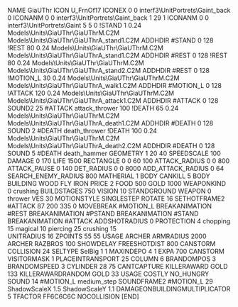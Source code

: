 NAME GiaUThr
ICON U_FrnOf17
ICONEX 0 0 interf3\UnitPortrets\Gaint_back 0
ICONANM 0 0 interf3\UnitPortrets\Gaint_back 1 29 1
ICONANM 0 0 interf3\UnitPortrets\Gaint 5 5 0
!STAND          1 0.24 Models\Units\GiaUThr\GiaUThrM.C2M Models\Units\GiaUThr\GiaUThrA_stand1.C2M
ADDHDIR #STAND 0 128
!REST          80 0.24 Models\Units\GiaUThr\GiaUThrM.C2M Models\Units\GiaUThr\GiaUThrA_stand1.C2M
ADDHDIR #REST 0 128
!REST          80 0.24 Models\Units\GiaUThr\GiaUThrM.C2M Models\Units\GiaUThr\GiaUThrA_stand2.C2M
ADDHDIR #REST 0 128
!MOTION_L      30 0.24 Models\Units\GiaUThr\GiaUThrM.C2M Models\Units\GiaUThr\GiaUThrA_walk1.C2M
ADDHDIR #MOTION_L 0 128                                  
!ATTACK       120 0.24 Models\Units\GiaUThr\GiaUThrM.C2M Models\Units\GiaUThr\GiaUThrA_attack1.C2M
ADDHDIR #ATTACK 0 128
SOUND2 25 #ATTACK attack_thrower 100
!DEATH         65 0.24 Models\Units\GiaUThr\GiaUThrM.C2M Models\Units\GiaUThr\GiaUThrA_death1.C2M
ADDHDIR #DEATH 0 128
SOUND 2 #DEATH death_thrower
!DEATH         100 0.24 Models\Units\GiaUThr\GiaUThrM.C2M Models\Units\GiaUThr\GiaUThrA_death2.C2M
ADDHDIR #DEATH 0 128
SOUND 5 #DEATH death_hammer
GEOMETRY 1 20 40
SPEEDSCALE 100
DAMAGE   0 170
LIFE     1500
RECTANGLE 0 0 60 100
ATTACK_RADIUS 0 0 800
ATTACK_PAUSE 0 140
DET_RADIUS 0 0 8000
ADD_ATTACK_RADIUS 0 64
SEARCH_ENEMY_RADIUS 800
MATHERIAL 1 BODY
CANKILL 5 BODY BUILDING WOOD FLY IRON
PRICE 2 FOOD 500 GOLD 1000 
WEAPONKIND 0 crushing
BUILDSTAGES 750
VISION 10
STANDGROUND
WEAPON 0 thrower
VES 30
MOTIONSTYLE SINGLESTEP
ROTATE 16
SETHOTFRAME2 #ATTACK	 87 200 335 0
MOVEBREAK #MOTION_L
BREAKANIMATION #REST
BREAKANIMATION #PSTAND
BREAKANIMATION #STAND
BREAKANIMATION #ATTACK
ADDSHOTRADIUS 0
PROTECTION 4 chopping 15 magical 10 piercing 25 crushing 15         
UNITRADIUS 16
ZPOINTS 55 55
USAGE ARCHER
ARMRADIUS 		2000
ARCHER
RAZBROS 100
SHOWDELAY
FREESHOTDIST 800
CANSTORM
COLLISION 24
SELTYPE SelBig 1 1
MAXINDEPO 4 1
EXPA 			700
CANSTORM
VISITORMASK 1
PLACEINTRANSPORT 25
COLUMN 6
BRANDOMPOS 3
BRANDOMSPEED 3
CYLINDER 28 75
CANTCAPTURE
KILLERAWARD             GOLD 133
KILLERAWARDRANDOM       GOLD 33
USAGE COSTLY
NO_HUNGRY
SOUND 14 #MOTION_L medium_step
SOUNDFRAME2 #MOTION_L 29
ShadowScaleX 1.5
ShadowScaleY 1.1
DAMAGEONBUILDINGMULTIPLICATOR 5
TFACTOR FF6C6C6C
NOCOLLISION
[END]
